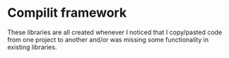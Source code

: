 # Compilit framework

These libraries are all created whenever I noticed that I copy/pasted code from one project to another and/or was
missing
some functionality in existing libraries.